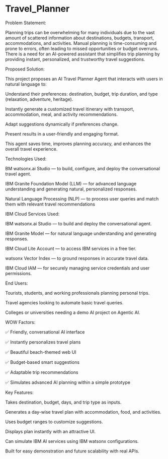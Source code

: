 # Travel_Planner

Problem Statement:

Planning trips can be overwhelming for many individuals due to the vast amount of scattered information about destinations, budgets, transport, accommodations, and activities. Manual planning is time-consuming and prone to errors, often leading to missed opportunities or budget overruns. There is a need for an AI-powered assistant that simplifies trip planning by providing instant, personalized, and trustworthy travel suggestions.

 Proposed Solution:
 
This project proposes an AI Travel Planner Agent that interacts with users in natural language to:

Understand their preferences: destination, budget, trip duration, and type (relaxation, adventure, heritage).

Instantly generate a customized travel itinerary with transport, accommodation, meal, and activity recommendations.

Adapt suggestions dynamically if preferences change.

Present results in a user-friendly and engaging format.

This agent saves time, improves planning accuracy, and enhances the overall travel experience.

Technologies Used:

BM watsonx.ai Studio — to build, configure, and deploy the conversational travel agent.

IBM Granite Foundation Model (LLM) — for advanced language understanding and generating natural, personalized responses.

Natural Language Processing (NLP) — to process user queries and match them with relevant travel recommendations

IBM Cloud Services Used:

IBM watsonx.ai Studio — to build and deploy the conversational agent.

IBM Granite Model — for natural language understanding and generating responses.

IBM Cloud Lite Account — to access IBM services in a free tier.

watsonx Vector Index — to ground responses in accurate travel data.

IBM Cloud IAM — for securely managing service credentials and user permissions.

End Users:

Tourists, students, and working professionals planning personal trips.

Travel agencies looking to automate basic travel queries.

Colleges or universities needing a demo AI project on Agentic AI.

 WOW Factors:
 
✅ Friendly, conversational AI interface

✅ Instantly personalizes travel plans

✅ Beautiful beach-themed web UI

✅ Budget-based smart suggestions

✅ Adaptable trip recommendations

✅ Simulates advanced AI planning within a simple prototype

Key Features:

Takes destination, budget, days, and trip type as inputs.

Generates a day-wise travel plan with accommodation, food, and activities.

Uses budget ranges to customize suggestions.

Displays plan instantly with an attractive UI.

Can simulate IBM AI services using IBM watsonx configurations.

Built for easy demonstration and future scalability with real APIs.

